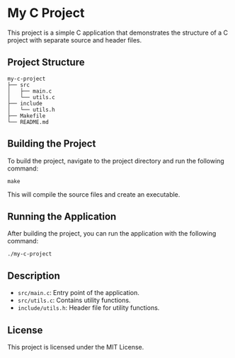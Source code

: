 # My C Project

This project is a simple C application that demonstrates the structure of a C project with separate source and header files.

## Project Structure

```
my-c-project
├── src
│   ├── main.c
│   └── utils.c
├── include
│   └── utils.h
├── Makefile
└── README.md
```

## Building the Project

To build the project, navigate to the project directory and run the following command:

```
make
```

This will compile the source files and create an executable.

## Running the Application

After building the project, you can run the application with the following command:

```
./my-c-project
```

## Description

- `src/main.c`: Entry point of the application.
- `src/utils.c`: Contains utility functions.
- `include/utils.h`: Header file for utility functions.

## License

This project is licensed under the MIT License.